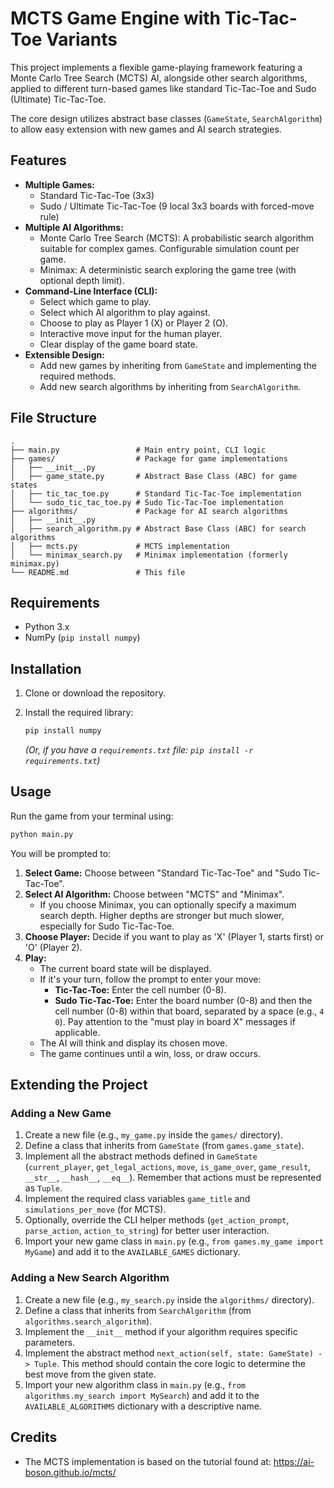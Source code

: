 # MCTS Game Engine with Tic-Tac-Toe Variants

This project implements a flexible game-playing framework featuring a Monte Carlo Tree Search (MCTS) AI, alongside other search algorithms, applied to different turn-based games like standard Tic-Tac-Toe and Sudo (Ultimate) Tic-Tac-Toe.

The core design utilizes abstract base classes (`GameState`, `SearchAlgorithm`) to allow easy extension with new games and AI search strategies.

## Features

* **Multiple Games:**
  * Standard Tic-Tac-Toe (3x3)
  * Sudo / Ultimate Tic-Tac-Toe (9 local 3x3 boards with forced-move rule)
* **Multiple AI Algorithms:**
  * Monte Carlo Tree Search (MCTS): A probabilistic search algorithm suitable for complex games. Configurable simulation count per game.
  * Minimax: A deterministic search exploring the game tree (with optional depth limit).
* **Command-Line Interface (CLI):**
  * Select which game to play.
  * Select which AI algorithm to play against.
  * Choose to play as Player 1 (X) or Player 2 (O).
  * Interactive move input for the human player.
  * Clear display of the game board state.
* **Extensible Design:**
  * Add new games by inheriting from `GameState` and implementing the required methods.
  * Add new search algorithms by inheriting from `SearchAlgorithm`.

## File Structure

```text
.
├── main.py                 # Main entry point, CLI logic
├── games/                  # Package for game implementations
│   ├── __init__.py
│   ├── game_state.py       # Abstract Base Class (ABC) for game states
│   ├── tic_tac_toe.py      # Standard Tic-Tac-Toe implementation
│   └── sudo_tic_tac_toe.py # Sudo Tic-Tac-Toe implementation
├── algorithms/             # Package for AI search algorithms
│   ├── __init__.py
│   ├── search_algorithm.py # Abstract Base Class (ABC) for search algorithms
│   ├── mcts.py             # MCTS implementation
│   └── minimax_search.py   # Minimax implementation (formerly minimax.py)
└── README.md               # This file
```

## Requirements

* Python 3.x
* NumPy (`pip install numpy`)

## Installation

1. Clone or download the repository.
2. Install the required library:

   ```bash
   pip install numpy
   ```

   *(Or, if you have a `requirements.txt` file: `pip install -r requirements.txt`)*

## Usage

Run the game from your terminal using:

```python
python main.py
```

You will be prompted to:

1. **Select Game:** Choose between "Standard Tic-Tac-Toe" and "Sudo Tic-Tac-Toe".
2. **Select AI Algorithm:** Choose between "MCTS" and "Minimax".
    * If you choose Minimax, you can optionally specify a maximum search depth. Higher depths are stronger but much slower, especially for Sudo Tic-Tac-Toe.
3. **Choose Player:** Decide if you want to play as 'X' (Player 1, starts first) or 'O' (Player 2).
4. **Play:**
    * The current board state will be displayed.
    * If it's your turn, follow the prompt to enter your move:
        * **Tic-Tac-Toe:** Enter the cell number (0-8).
        * **Sudo Tic-Tac-Toe:** Enter the board number (0-8) and then the cell number (0-8) within that board, separated by a space (e.g., `4 0`). Pay attention to the "must play in board X" messages if applicable.
    * The AI will think and display its chosen move.
    * The game continues until a win, loss, or draw occurs.

## Extending the Project

### Adding a New Game

1. Create a new file (e.g., `my_game.py` inside the `games/` directory).
2. Define a class that inherits from `GameState` (from `games.game_state`).
3. Implement all the abstract methods defined in `GameState` (`current_player`, `get_legal_actions`, `move`, `is_game_over`, `game_result`, `__str__`, `__hash__`, `__eq__`). Remember that actions must be represented as `Tuple`.
4. Implement the required class variables `game_title` and `simulations_per_move` (for MCTS).
5. Optionally, override the CLI helper methods (`get_action_prompt`, `parse_action`, `action_to_string`) for better user interaction.
6. Import your new game class in `main.py` (e.g., `from games.my_game import MyGame`) and add it to the `AVAILABLE_GAMES` dictionary.

### Adding a New Search Algorithm

1. Create a new file (e.g., `my_search.py` inside the `algorithms/` directory).
2. Define a class that inherits from `SearchAlgorithm` (from `algorithms.search_algorithm`).
3. Implement the `__init__` method if your algorithm requires specific parameters.
4. Implement the abstract method `next_action(self, state: GameState) -> Tuple`. This method should contain the core logic to determine the best move from the given state.
5. Import your new algorithm class in `main.py` (e.g., `from algorithms.my_search import MySearch`) and add it to the `AVAILABLE_ALGORITHMS` dictionary with a descriptive name.

## Credits

* The MCTS implementation is based on the tutorial found at: <https://ai-boson.github.io/mcts/>
